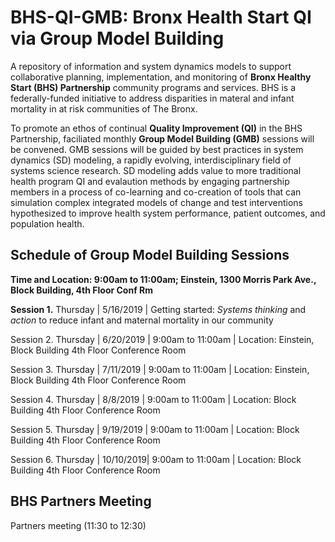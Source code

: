 # BHS-QI-GMB: Bronx Health Start QI via Group Model Building 
A repository of information and system dynamics models to support collaborative planning, implementation, and monitoring of <b>Bronx Healthy Start (BHS) Partnership</b> community programs and services. BHS is a federally-funded initiative to address disparities in materal and infant mortality in at risk communities of The Bronx.  

To promote an ethos of continual <b>Quality Improvement (QI)</b> in the BHS Partnership, faciliated monthly <b>Group Model Building (GMB)</b> sessions will be convened. GMB sessions will be guided by best practices in system dynamics (SD) modeling, a rapidly evolving, interdisciplinary field of systems science research. SD modeling adds value to more traditional health program QI and evalaution methods by engaging partnership members in a process of co-learning and co-creation of tools that can simulation complex integrated models of change and test interventions hypothesized to improve health system performance, patient outcomes, and population health. 

## Schedule of Group Model Building Sessions

<b>Time and Location: 9:00am to 11:00am; Einstein, 1300 Morris Park Ave., Block Building, 4th Floor Conf Rm</b>

<b>Session 1.</b> Thursday | 5/16/2019 | Getting started: <i>Systems thinking</i> and <i>action</i> to reduce infant and maternal mortality in our community

Session 2. Thursday | 6/20/2019 | 9:00am to 11:00am | Location: Einstein, Block Building 4th Floor Conference Room

Session 3. Thursday | 7/11/2019 | 9:00am to 11:00am | Location: Einstein, Block Building 4th Floor Conference Room         

Session 4. Thursday | 8/8/2019  | 9:00am to 11:00am | Location: Block Building 4th Floor Conference Room  

Session 5. Thursday | 9/19/2019 | 9:00am to 11:00am | Location: Block Building 4th Floor Conference Room  

Session 6. Thursday | 10/10/2019| 9:00am to 11:00am | Location: Block Building 4th Floor Conference Room 

## BHS Partners Meeting

Partners meeting (11:30 to 12:30)
